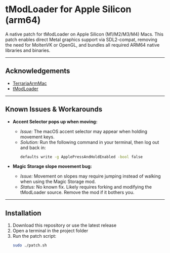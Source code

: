 # tModLoader for Apple Silicon (arm64)

 A native patch for tModLoader on Apple Silicon (M1/M2/M3/M4) Macs. This patch enables direct Metal graphics support via SDL2-compat, removing the need for MoltenVK or OpenGL, and bundles all required ARM64 native libraries and binaries.

---

## Acknowledgements

- [TerrariaArmMac](https://github.com/Candygoblen123/TerrariaArmMac)
- [tModLoader](https://github.com/tModLoader/tModLoader)

---

## Known Issues & Workarounds

- **Accent Selector pops up when moving:**
  - *Issue:* The macOS accent selector may appear when holding movement keys.
  - *Solution:* Run the following command in your terminal, then log out and back in:
    ```sh
    defaults write -g ApplePressAndHoldEnabled -bool false
    ```

- **Magic Storage slope movement bug:**
  - *Issue:* Movement on slopes may require jumping instead of walking when using the Magic Storage mod.
  - *Status:* No known fix. Likely requires forking and modifying the tModLoader source. Remove the mod if it bothers you.

---

## Installation

1. Download this repository or use the latest release
2. Open a terminal in the project folder
3. Run the patch script:
   ```sh
   sudo ./patch.sh